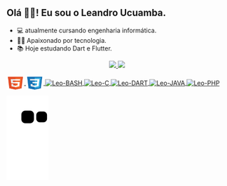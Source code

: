 ## Olá 👋🏽! Eu sou o Leandro Ucuamba.

- 💻 atualmente cursando engenharia informática.
- 👍🏽 Apaixonado por tecnologia.
- 📚 Hoje estudando Dart e Flutter.

<div align="center">
  <a href="https://github.com/LeandroUcuamba">
  <img height="180em" src="https://github-readme-stats.vercel.app/api?username=LeandroUcuamba&show_icons=true&theme=dracula&include_all_commits=true&count_private=true"/>
  <img height="180em" src="https://github-readme-stats.vercel.app/api/top-langs/?username=LeandroUcuamba&layout=compact&langs_count=7&theme=dracula"/>
</div>

<div style="display: inline_block"><br>
  <img align="center" alt="Leo-HTML" height="30" width="40" src="https://raw.githubusercontent.com/devicons/devicon/master/icons/html5/html5-original.svg">
  <img align="center" alt="Leo-CSS" height="30" width="40" src="https://raw.githubusercontent.com/devicons/devicon/master/icons/css3/css3-original.svg">
  <img align="center" alt="Leo-BASH" height="35" width="50" src="https://cdn.jsdelivr.net/gh/devicons/devicon/icons/bash/bash-original.svg" />
  <img align="center" alt="Leo-C" height="30" width="40" src="https://cdn.jsdelivr.net/gh/devicons/devicon/icons/c/c-original.svg" />    
  <img align="center" alt="Leo-DART" height="90" width="105"  src="https://cdn.jsdelivr.net/gh/devicons/devicon/icons/dart/dart-original-wordmark.svg" />
  <img align="center" alt="Leo-JAVA" height="40" width="60" src="https://cdn.jsdelivr.net/gh/devicons/devicon/icons/java/java-original-wordmark.svg" />
  <img align="center" alt="Leo-PHP" height="50" width="50" src="https://cdn.jsdelivr.net/gh/devicons/devicon/icons/php/php-original.svg" />
</div>

![Snake animation](https://github.com/rafaballerini/rafaballerini/blob/output/github-contribution-grid-snake.svg)
